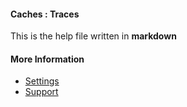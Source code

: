 #### Caches : Traces

This is the help file written in **markdown**

#### More Information

- [Settings](/settings)
- [Support](/support)
